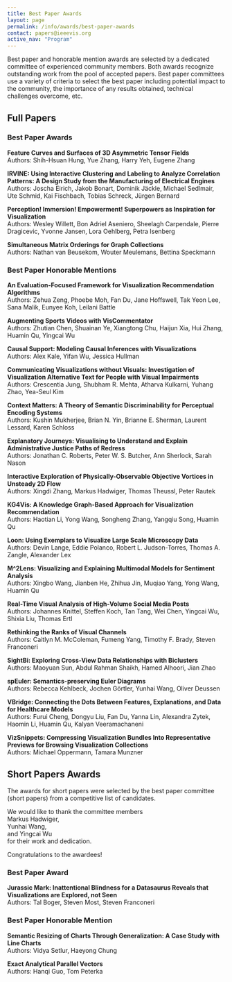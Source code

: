 ```yaml
---
title: Best Paper Awards
layout: page
permalink: /info/awards/best-paper-awards
contact: papers@ieeevis.org
active_nav: "Program"
---
```


Best paper and honorable mention awards are selected by a dedicated committee of experienced community members. Both awards recognize outstanding work from the pool of accepted papers. Best paper committees use a variety of criteria to select the best paper including potential impact to the community, the importance of any results obtained, technical challenges overcome, etc.

## Full Papers

### Best Paper Awards

**Feature Curves and Surfaces of 3D Asymmetric Tensor Fields**
<br/>
Authors: Shih-Hsuan Hung, Yue Zhang, Harry Yeh, Eugene Zhang 

**IRVINE: Using Interactive Clustering and Labeling to Analyze Correlation Patterns: A Design Study from the Manufacturing of Electrical Engines**
<br/>
Authors: Joscha Eirich, Jakob Bonart, Dominik Jäckle, Michael Sedlmair, Ute Schmid, Kai Fischbach, Tobias Schreck, Jürgen Bernard

**Perception! Immersion! Empowerment! Superpowers as Inspiration for Visualization**
<br/>
Authors: Wesley Willett, Bon Adriel Aseniero, Sheelagh Carpendale, Pierre Dragicevic, Yvonne Jansen, Lora Oehlberg, Petra Isenberg

**Simultaneous Matrix Orderings for Graph Collections**
<br/>
Authors: Nathan van Beusekom, Wouter Meulemans, Bettina Speckmann

### Best Paper Honorable Mentions

**An Evaluation-Focused Framework for Visualization Recommendation Algorithms**
<br/>
Authors: Zehua Zeng, Phoebe Moh, Fan Du, Jane Hoffswell, Tak Yeon Lee, Sana Malik, Eunyee Koh, Leilani Battle

**Augmenting Sports Videos with VisCommentator**
<br/>
Authors: Zhutian Chen, Shuainan Ye, Xiangtong Chu, Haijun Xia, Hui Zhang, Huamin Qu, Yingcai Wu

**Causal Support: Modeling Causal Inferences with Visualizations**
<br/>
Authors: Alex Kale, Yifan Wu, Jessica Hullman

**Communicating Visualizations without Visuals: Investigation of Visualization Alternative Text for People with Visual Impairments**
<br/>
Authors: Crescentia Jung, Shubham R. Mehta, Atharva Kulkarni, Yuhang Zhao, Yea-Seul Kim

**Context Matters: A Theory of Semantic Discriminability for Perceptual Encoding Systems**
<br/>
Authors: Kushin Mukherjee, Brian N. Yin, Brianne E. Sherman, Laurent Lessard, Karen Schloss

**Explanatory Journeys: Visualising to Understand and Explain Administrative Justice Paths of Redress**
<br/>
Authors: Jonathan C. Roberts, Peter W. S. Butcher, Ann Sherlock, Sarah Nason

**Interactive Exploration of Physically-Observable Objective Vortices in Unsteady 2D Flow**
<br/>
Authors: Xingdi Zhang, Markus Hadwiger, Thomas Theussl, Peter Rautek

**KG4Vis: A Knowledge Graph-Based Approach for Visualization Recommendation**
<br/>
Authors: Haotian Li, Yong Wang, Songheng Zhang, Yangqiu Song, Huamin Qu

**Loon: Using Exemplars to Visualize Large Scale Microscopy Data**
<br/>
Authors: Devin Lange, Eddie Polanco, Robert L. Judson-Torres, Thomas A. Zangle, Alexander Lex

**M^2Lens: Visualizing and Explaining Multimodal Models for Sentiment Analysis**
<br/>
Authors: Xingbo Wang, Jianben He, Zhihua Jin, Muqiao Yang, Yong Wang, Huamin Qu

**Real-Time Visual Analysis of High-Volume Social Media Posts**
<br/>
Authors: Johannes Knittel, Steffen Koch, Tan Tang, Wei Chen, Yingcai Wu, Shixia Liu, Thomas Ertl

**Rethinking the Ranks of Visual Channels**
<br/>
Authors: Caitlyn M. McColeman, Fumeng Yang, Timothy F. Brady, Steven Franconeri

**SightBi: Exploring Cross-View Data Relationships with Biclusters**
<br/>
Authors: Maoyuan Sun, Abdul Rahman Shaikh, Hamed Alhoori, Jian Zhao

**spEuler: Semantics-preserving Euler Diagrams**
<br/>
Authors: Rebecca Kehlbeck, Jochen Görtler, Yunhai Wang, Oliver Deussen

**VBridge: Connecting the Dots Between Features, Explanations, and Data for Healthcare Models**
<br/>
Authors: Furui Cheng, Dongyu Liu, Fan Du, Yanna Lin, Alexandra Zytek, Haomin Li, Huamin Qu, Kalyan Veeramachaneni

**VizSnippets: Compressing Visualization Bundles Into Representative Previews for Browsing Visualization Collections**
<br/>
Authors: Michael Oppermann, Tamara Munzner


## Short Papers Awards

The awards for short papers were selected by the best paper committee (short papers) from a competitive list of candidates.

We would like to thank the committee members   
Markus Hadwiger,  
Yunhai Wang,  
and Yingcai Wu  
for their work and dedication.

Congratulations to the awardees!

### Best Paper Award

**Jurassic Mark: Inattentional Blindness for a Datasaurus Reveals that Visualizations are Explored, not Seen**  
Authors: Tal Boger, Steven Most, Steven Franconeri

### Best Paper Honorable Mention

**Semantic Resizing of Charts Through Generalization: A Case Study with Line Charts**  
Authors: Vidya Setlur, Haeyong Chung

**Exact Analytical Parallel Vectors**  
Authors: Hanqi Guo, Tom Peterka






